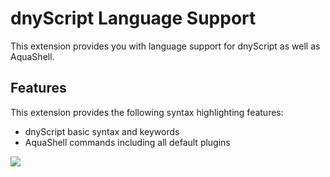 # dnyScript Language Support

This extension provides you with language support for dnyScript as well as AquaShell.

## Features

This extension provides the following syntax highlighting features:
- dnyScript basic syntax and keywords
- AquaShell commands including all default plugins

![](https://i.imgur.com/I02zLTa.png)
